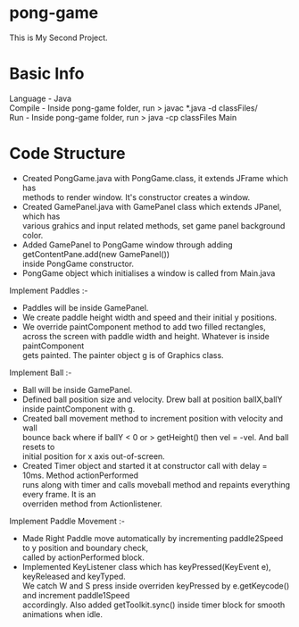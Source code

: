 # pong-game
This is My Second Project. 

# Basic Info
Language - Java <br>
Compile - Inside pong-game folder, run > javac *.java -d classFiles/ <br>
Run - Inside pong-game folder, run > java -cp classFiles Main

# Code Structure 
- Created PongGame.java with PongGame.class, it extends JFrame which has <br> 
methods to render window. It's constructor creates a window. <br>
- Created GamePanel.java with GamePanel class which extends JPanel, which has <br>
various grahics and input related methods, set game panel background color. 
- Added GamePanel to PongGame window through adding getContentPane.add(new GamePanel()) <br>
inside PongGame constructor.
- PongGame object which initialises a window is called from Main.java <br>

Implement Paddles :- <br>
- Paddles will be inside GamePanel. <br>
- We create paddle height width and speed and their initial y positions. <br>
- We override paintComponent method to add two filled rectangles, <br>
across the screen with paddle width and height. Whatever is inside paintComponent <br>
gets painted. The painter object g is of Graphics class.

Implement Ball :- <br>
- Ball will be inside GamePanel. <br>
- Defined ball position size and velocity. Drew ball at position ballX,ballY <br>
inside paintComponent with g. <br>
- Created ball movement method to increment position with velocity and wall <br>
bounce back where if ballY < 0 or > getHeight() then vel = -vel. And ball resets to <br>
initial position for x axis out-of-screen. <br>
- Created Timer object and started it at constructor call with delay = 10ms. Method actionPerformed <br>
runs along with timer and calls moveball method and repaints everything every frame. It is an <br>
overriden method from Actionlistener.

Implement Paddle Movement :- <br>
- Made Right Paddle move automatically by incrementing paddle2Speed to y position and boundary check, <br>
called by actionPerformed block.  
- Implemented KeyListener class which has keyPressed(KeyEvent e), keyReleased and keyTyped. <br>
We catch W and S press inside overriden keyPressed by e.getKeycode() and increment paddle1Speed <br>
accordingly. Also added getToolkit.sync() inside timer block for smooth animations when idle. 